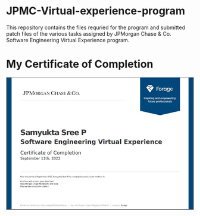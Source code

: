 # JPMC-Virtual-experience-program
This repository contains the files requried for the program and submitted patch files of the various tasks assigned by JPMorgan Chase &amp; Co. Software Engineering Virtual Experience program. 
# My Certificate of Completion 
![alt text](https://github.com/samyukta03/JPMC-Virtual-experience-program/blob/main/jpmc%20samyukta%20sree%20VEprog.JPG?raw=true) 
